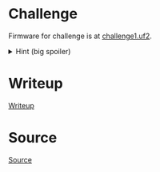 # Challenge

Firmware for challenge is at [challenge1.uf2](files/challenge1.uf2).

<details>
  <summary>Hint (big spoiler)</summary> 
  
Use [main.elf](src/build/main.elf) for the program logic.

</details>

# Writeup

[Writeup](WRITEUP.md)

# Source

[Source](src/README.md)
